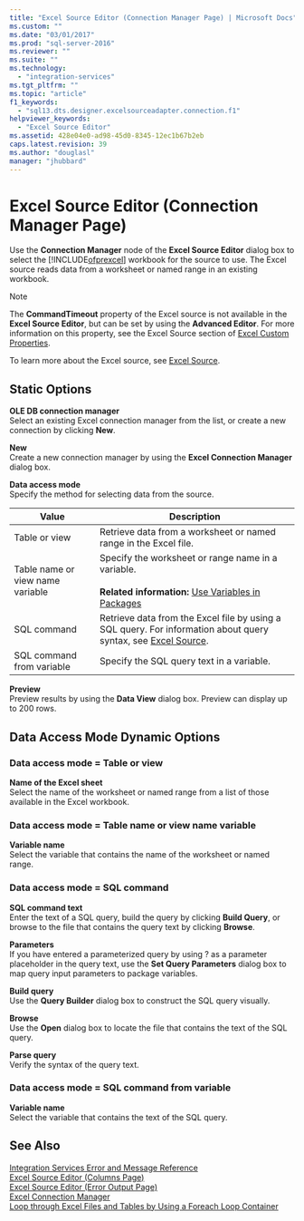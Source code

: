 ```yaml
---
title: "Excel Source Editor (Connection Manager Page) | Microsoft Docs"
ms.custom: ""
ms.date: "03/01/2017"
ms.prod: "sql-server-2016"
ms.reviewer: ""
ms.suite: ""
ms.technology: 
  - "integration-services"
ms.tgt_pltfrm: ""
ms.topic: "article"
f1_keywords: 
  - "sql13.dts.designer.excelsourceadapter.connection.f1"
helpviewer_keywords: 
  - "Excel Source Editor"
ms.assetid: 428e04e0-ad98-45d0-8345-12ec1b67b2eb
caps.latest.revision: 39
ms.author: "douglasl"
manager: "jhubbard"
---
```

# Excel Source Editor (Connection Manager Page)
  Use the **Connection Manager** node of the **Excel Source Editor** dialog box to select the [!INCLUDE[ofprexcel](../../analysis-services/data-mining/includes/ofprexcel-md.md)] workbook for the source to use. The Excel source reads data from a worksheet or named range in an existing workbook.  
  
> [!NOTE]  
>  The **CommandTimeout** property of the Excel source is not available in the **Excel Source Editor**, but can be set by using the **Advanced Editor**. For more information on this property, see the Excel Source section of [Excel Custom Properties](../../integration-services/data-flow/excel-custom-properties.md).  
  
 To learn more about the Excel source, see [Excel Source](../../integration-services/data-flow/excel-source.md).  
  
## Static Options  
 **OLE DB connection manager**  
 Select an existing Excel connection manager from the list, or create a new connection by clicking **New**.  
  
 **New**  
 Create a new connection manager by using the **Excel Connection Manager** dialog box.  
  
 **Data access mode**  
 Specify the method for selecting data from the source.  
  
|Value|Description|  
|-----------|-----------------|  
|Table or view|Retrieve data from a worksheet or named range in the Excel file.|  
|Table name or view name variable|Specify the worksheet or range name in a variable.<br /><br /> **Related information:** [Use Variables in Packages](../Topic/Use%20Variables%20in%20Packages.md)|  
|SQL command|Retrieve data from the Excel file by using a SQL query. For information about query syntax, see [Excel Source](../../integration-services/data-flow/excel-source.md).|  
|SQL command from variable|Specify the SQL query text in a variable.|  
  
 **Preview**  
 Preview results by using the **Data View** dialog box. Preview can display up to 200 rows.  
  
## Data Access Mode Dynamic Options  
  
### Data access mode = Table or view  
 **Name of the Excel sheet**  
 Select the name of the worksheet or named range from a list of those available in the Excel workbook.  
  
### Data access mode = Table name or view name variable  
 **Variable name**  
 Select the variable that contains the name of the worksheet or named range.  
  
### Data access mode = SQL command  
 **SQL command text**  
 Enter the text of a SQL query, build the query by clicking **Build Query**, or browse to the file that contains the query text by clicking **Browse**.  
  
 **Parameters**  
 If you have entered a parameterized query by using ? as a parameter placeholder in the query text, use the **Set Query Parameters** dialog box to map query input parameters to package variables.  
  
 **Build query**  
 Use the **Query Builder** dialog box to construct the SQL query visually.  
  
 **Browse**  
 Use the **Open** dialog box to locate the file that contains the text of the SQL query.  
  
 **Parse query**  
 Verify the syntax of the query text.  
  
### Data access mode = SQL command from variable  
 **Variable name**  
 Select the variable that contains the text of the SQL query.  
  
## See Also  
 [Integration Services Error and Message Reference](../../integration-services/integration-services-error-and-message-reference.md)   
 [Excel Source Editor &#40;Columns Page&#41;](../../integration-services/data-flow/excel-source-editor-columns-page.md)   
 [Excel Source Editor &#40;Error Output Page&#41;](../../integration-services/data-flow/excel-source-editor-error-output-page.md)   
 [Excel Connection Manager](../../integration-services/connection-manager/excel-connection-manager.md)   
 [Loop through Excel Files and Tables by Using a Foreach Loop Container](../../integration-services/control-flow/loop-through-excel-files-and-tables-by-using-a-foreach-loop-container.md)  
  
  